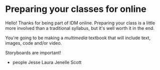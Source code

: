 # Preparing your classes for online

Hello! Thanks for being part of IDM online. Preparing your class is a little more involved than a traditional syllabus, but it's well worth it in the end.

You're going to be making a *multimedia* textbook that will include text, images, code and/or video.

Storyboards are important!


* people
Jesse
Laura
Jenelle
Scott
